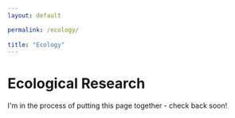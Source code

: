 ```yaml
---
layout: default

permalink: /ecology/
  
title: "Ecology"
---
```

  
# Ecological Research


I'm in the process of putting this page together - check back soon!